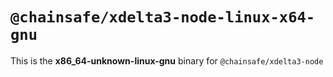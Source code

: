 # `@chainsafe/xdelta3-node-linux-x64-gnu`

This is the **x86_64-unknown-linux-gnu** binary for `@chainsafe/xdelta3-node`
